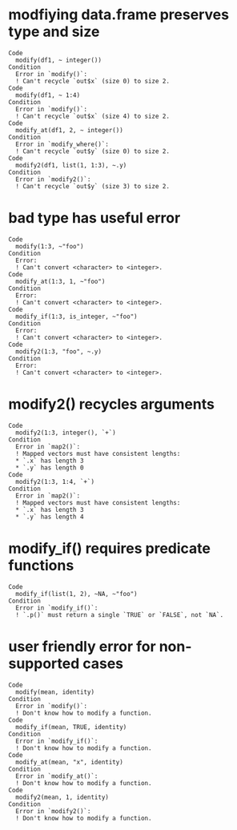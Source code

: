 # modfiying data.frame preserves type and size

    Code
      modify(df1, ~ integer())
    Condition
      Error in `modify()`:
      ! Can't recycle `out$x` (size 0) to size 2.
    Code
      modify(df1, ~ 1:4)
    Condition
      Error in `modify()`:
      ! Can't recycle `out$x` (size 4) to size 2.
    Code
      modify_at(df1, 2, ~ integer())
    Condition
      Error in `modify_where()`:
      ! Can't recycle `out$y` (size 0) to size 2.
    Code
      modify2(df1, list(1, 1:3), ~.y)
    Condition
      Error in `modify2()`:
      ! Can't recycle `out$y` (size 3) to size 2.

# bad type has useful error

    Code
      modify(1:3, ~"foo")
    Condition
      Error:
      ! Can't convert <character> to <integer>.
    Code
      modify_at(1:3, 1, ~"foo")
    Condition
      Error:
      ! Can't convert <character> to <integer>.
    Code
      modify_if(1:3, is_integer, ~"foo")
    Condition
      Error:
      ! Can't convert <character> to <integer>.
    Code
      modify2(1:3, "foo", ~.y)
    Condition
      Error:
      ! Can't convert <character> to <integer>.

# modify2() recycles arguments

    Code
      modify2(1:3, integer(), `+`)
    Condition
      Error in `map2()`:
      ! Mapped vectors must have consistent lengths:
      * `.x` has length 3
      * `.y` has length 0
    Code
      modify2(1:3, 1:4, `+`)
    Condition
      Error in `map2()`:
      ! Mapped vectors must have consistent lengths:
      * `.x` has length 3
      * `.y` has length 4

# modify_if() requires predicate functions

    Code
      modify_if(list(1, 2), ~NA, ~"foo")
    Condition
      Error in `modify_if()`:
      ! `.p()` must return a single `TRUE` or `FALSE`, not `NA`.

# user friendly error for non-supported cases

    Code
      modify(mean, identity)
    Condition
      Error in `modify()`:
      ! Don't know how to modify a function.
    Code
      modify_if(mean, TRUE, identity)
    Condition
      Error in `modify_if()`:
      ! Don't know how to modify a function.
    Code
      modify_at(mean, "x", identity)
    Condition
      Error in `modify_at()`:
      ! Don't know how to modify a function.
    Code
      modify2(mean, 1, identity)
    Condition
      Error in `modify2()`:
      ! Don't know how to modify a function.


